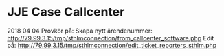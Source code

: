 # JJE Case Callcenter
2018 04 04
Provkör på: 
Skapa nytt ärendenummer: http://79.99.3.15/tmp/sthlmconnection/from_callcenter_software.php
Edit på: http://79.99.3.15/tmp/sthlmconnection/edit_ticket_reporters_sthlm.php
